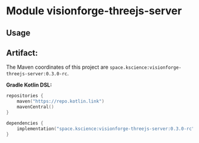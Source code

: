# Module visionforge-threejs-server



## Usage

## Artifact:

The Maven coordinates of this project are `space.kscience:visionforge-threejs-server:0.3.0-rc`.

**Gradle Kotlin DSL:**
```kotlin
repositories {
    maven("https://repo.kotlin.link")
    mavenCentral()
}

dependencies {
    implementation("space.kscience:visionforge-threejs-server:0.3.0-rc")
}
```
